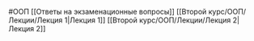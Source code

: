 #ООП 
[[Ответы на экзаменационные вопросы]]
[[Второй курс/ООП/Лекции/Лекция 1|Лекция 1]]
[[Второй курс/ООП/Лекции/Лекция 2|Лекция 2]]

